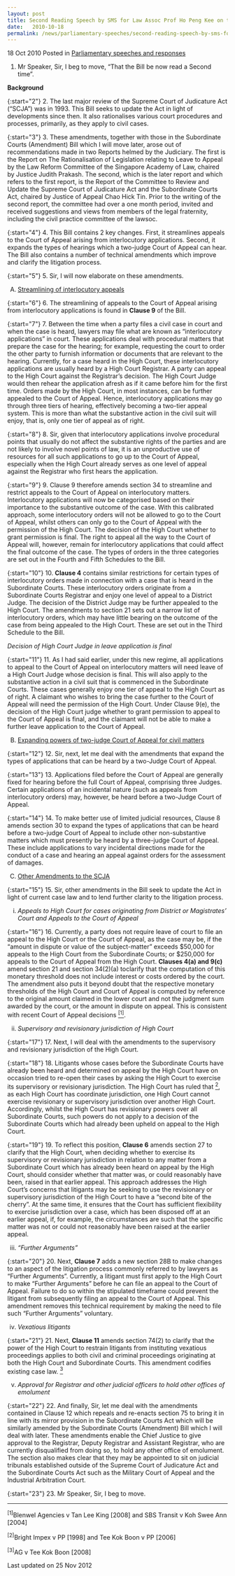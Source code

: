```yaml
---
layout: post
title: Second Reading Speech by SMS for Law Assoc Prof Ho Peng Kee on the Supreme Court of Judicature (Amendment) Bill
date:   2010-10-18
permalink: /news/parliamentary-speeches/second-reading-speech-by-sms-for-law-assoc-prof-ho-peng-kee-on-the-supreme-court-of-judicature
---
```


18 Oct 2010 Posted in [Parliamentary speeches and responses](/news/parliamentary-speeches) 

1. Mr Speaker, Sir, I beg to move, “That the Bill be now read a Second time”.

**Background**

{:start="2"}
2. The last major review of the Supreme Court of Judicature Act (“SCJA”) was in 1993. This Bill seeks to update the Act in light of developments since then. It also rationalises various court procedures and processes, primarily, as they apply to civil cases.

{:start="3"}
3. These amendments, together with those in the Subordinate Courts (Amendment) Bill which I will move later, arose out of recommendations made in two Reports helmed by the Judiciary. The first is the Report on The Rationalisation of Legislation relating to Leave to Appeal by the Law Reform Committee of the Singapore Academy of Law, chaired by Justice Judith Prakash. The second, which is the later report and which refers to the first report, is the Report of the Committee to Review and Update the Supreme Court of Judicature Act and the Subordinate Courts Act, chaired by Justice of Appeal Chao Hick Tin. Prior to the writing of the second report, the committee had over a one month period, invited and received suggestions and views from members of the legal fraternity, including the civil practice committee of the lawsoc.

{:start="4"}
4. This Bill contains 2 key changes. First, it streamlines appeals to the Court of Appeal arising from interlocutory applications. Second, it expands the types of hearings which a two-judge Court of Appeal can hear. The Bill also contains a number of technical amendments which improve and clarify the litigation process.

{:start="5"}
5. Sir, I will now elaborate on these amendments.

<ol style="list-style-type: upper-alpha">
<li><u>Streamlining of interlocutory appeals</u></li>
</ol>


{:start="6"}
6. The streamlining of appeals to the Court of Appeal arising from interlocutory applications is found in **Clause 9** of the Bill.

{:start="7"}
7. Between the time when a party files a civil case in court and when the case is heard, lawyers may file what are known as “interlocutory applications” in court. These applications deal with procedural matters that prepare the case for the hearing; for example, requesting the court to order the other party to furnish information or documents that are relevant to the hearing. Currently, for a case heard in the High Court, these interlocutory applications are usually heard by a High Court Registrar. A party can appeal to the High Court against the Registrar’s decision. The High Court Judge would then rehear the application afresh as if it came before him for the first time. Orders made by the High Court, in most instances, can be further appealed to the Court of Appeal. Hence, interlocutory applications may go through three tiers of hearing, effectively becoming a two-tier appeal system. This is more than what the substantive action in the civil suit will enjoy, that is, only one tier of appeal as of right.

{:start="8"}
8. Sir, given that interlocutory applications involve procedural points that usually do not affect the substantive rights of the parties and are not likely to involve novel points of law, it is an unproductive use of resources for all such applications to go up to the Court of Appeal, especially when the High Court already serves as one level of appeal against the Registrar who first hears the application.

{:start="9"}
9. Clause 9 therefore amends section 34 to streamline and restrict appeals to the Court of Appeal on interlocutory matters. Interlocutory applications will now be categorised based on their importance to the substantive outcome of the case. With this calibrated approach, some interlocutory orders will not be allowed to go to the Court of Appeal, whilst others can only go to the Court of Appeal with the permission of the High Court. The decision of the High Court whether to grant permission is final. The right to appeal all the way to the Court of Appeal will, however, remain for interlocutory applications that could affect the final outcome of the case. The types of orders in the three categories are set out in the Fourth and Fifth Schedules to the Bill. 

{:start="10"}
10. **Clause 4** contains similar restrictions for certain types of interlocutory orders made in connection with a case that is heard in the Subordinate Courts. These interlocutory orders originate from a Subordinate Courts Registrar and enjoy one level of appeal to a District Judge. The decision of the District Judge may be further appealed to the High Court. The amendments to section 21 sets out a narrow list of interlocutory orders, which may have little bearing on the outcome of the case from being appealed to the High Court.  These are set out in the Third Schedule to the Bill.

*Decision of High Court Judge in leave application is final*

{:start="11"}
11. As I had said earlier, under this new regime, all applications to appeal to the Court of Appeal on interlocutory matters will need leave of a High Court Judge whose decision is final. This will also apply to the substantive action in a civil suit that is commenced in the Subordinate Courts. These cases generally enjoy one tier of appeal to the High Court as of right. A claimant who wishes to bring the case further to the Court of Appeal will need the permission of the High Court. Under Clause 9(e), the decision of the High Court judge whether to grant permission to appeal to the Court of Appeal is final, and the claimant will not be able to make a further leave application to the Court of Appeal.



<ol start="2" style="list-style-type: upper-alpha">
<li><u> Expanding powers of two-judge Court of Appeal for civil matters</u></li>
</ol>

{:start="12"}
12. Sir, next, let me deal with the amendments that expand the types of applications that can be heard by a two-Judge Court of Appeal.

{:start="13"}
13. Applications filed before the Court of Appeal are generally fixed for hearing before the full Court of Appeal, comprising three Judges. Certain applications of an incidental nature (such as appeals from interlocutory orders) may, however, be heard before a two-Judge Court of Appeal.

{:start="14"}
14. To make better use of limited judicial resources, Clause 8 amends section 30 to expand the types of applications that can be heard before a two-judge Court of Appeal to include other non-substantive matters which must presently be heard by a three-judge Court of Appeal. These include applications to vary incidental directions made for the conduct of a case and hearing an appeal against orders for the assessment of damages.


<ol start="3" style="list-style-type: upper-alpha">
<li><u>Other Amendments to the SCJA</u></li>
</ol>

{:start="15"}
15. Sir, other amendments in the Bill seek to update the Act in light of current case law and to lend further clarity to the litigation process.


<ol style="list-style-type: lower-roman">
<li><i>Appeals to High Court for cases originating from District or Magistrates’ Court and Appeals to the Court of Appeal</i></li>
</ol>


{:start="16"}
16. Currently, a party does not require leave of court to file an appeal to the High Court or the Court of Appeal, as the case may be, if the “amount in dispute or value of the subject-matter” exceeds $50,000 for appeals to the High Court from the Subordinate Courts; or $250,000 for appeals to the Court of Appeal from the High Court. **Clauses 4(a) and 9(c)** amend section 21 and section 34(2)(a) toclarify that the computation of this monetary threshold does not include interest or costs ordered by the court. The amendment also puts it beyond doubt that the respective monetary thresholds of the High Court and Court of Appeal is computed by reference to the original amount claimed in the lower court and not the judgment sum awarded by the court, or the amount in dispute on appeal. This is consistent with recent Court of Appeal decisions <a href="#fn1"><sup>[1]</sup></a>.

<ol start="2" style="list-style-type: lower-roman">
<li><i>Supervisory and revisionary jurisdiction of High Court</i></li>
</ol>

{:start="17"}
17. Next, I will deal with the amendments to the supervisory and revisionary jurisdiction of the High Court.

{:start="18"}
18. Litigants whose cases before the Subordinate Courts have already been heard and determined on appeal by the High Court have on occasion tried to re-open their cases by asking the High Court to exercise its supervisory or revisionary jurisdiction. The High Court has ruled that <a href="#fn2"><sup>2</sup></a>, as each High Court has coordinate jurisdiction, one High Court cannot exercise revisionary or supervisory jurisdiction over another High Court. Accordingly, whilst the High Court has revisionary powers over all Subordinate Courts, such powers do not apply to a decision of the Subordinate Courts which had already been upheld on appeal to the High Court.

{:start="19"}
19. To reflect this position, **Clause 6** amends section 27 to clarify that the High Court, when deciding whether to exercise its supervisory or revisionary jurisdiction in relation to any matter from a Subordinate Court which has already been heard on appeal by the High Court, should consider whether that matter was, or could reasonably have been, raised in that earlier appeal. This approach addresses the High Court’s concerns that litigants may be seeking to use the revisionary or supervisory jurisdiction of the High Court to have a “second bite of the cherry”. At the same time, it ensures that the Court has sufficient flexibility to exercise jurisdiction over a case,  which has been disposed off at an earlier appeal, if, for example, the circumstances are such that the specific matter was not or could not reasonably have been raised at the earlier appeal.

<ol start="3" style="list-style-type: lower-roman">
<li><i> “Further Arguments” </i></li>
</ol>

{:start="20"}
20. Next, **Clause 7** adds a new section 28B to make changes to an aspect of the litigation process commonly referred to by lawyers as “Further Arguments”. Currently, a litigant must first apply to the High Court to make “Further Arguments” before he can file an appeal to the Court of Appeal. Failure to do so within the stipulated timeframe could prevent the litigant from subsequently filing an appeal to the Court of Appeal. This amendment removes this technical requirement by making the need to file such “Further Arguments” voluntary.


<ol start="4" style="list-style-type: lower-roman">
<li><i>Vexatious litigants</i></li>
</ol>

{:start="21"}
21. Next, **Clause 11** amends section 74(2) to clarify that the power of the High Court to restrain litigants from instituting vexatious proceedings applies to both civil and criminal proceedings originating at both the High Court and Subordinate Courts. This amendment codifies existing case law. <a href="#fn3"><sup>3</sup></a>

<ol start="5" style="list-style-type: lower-roman">
<li><i>Approval for Registrar and other judicial officers to hold other offices of emolument  </i></li>
</ol>


{:start="22"}
22. And finally, Sir, let me deal with the amendments contained in Clause 12 which repeals and re-enacts section 75 to bring it in line with its mirror provision in the Subordinate Courts Act which will be similarly amended by the Subordinate Courts (Amendment) Bill which I will deal with later. These amendments enable the Chief Justice to give approval to the Registrar, Deputy Registrar and Assistant Registrar, who are currently disqualified from doing so, to hold any other office of emolument. The section also makes clear that they may be appointed to sit on judicial tribunals established outside of the Supreme Court of Judicature Act and the Subordinate Courts Act such as the Military Court of Appeal and the Industrial Arbitration Court.

{:start="23"}
23. Mr Speaker, Sir, I beg to move.


---
<p id="fn1"><sup>[1]</sup>Blenwel Agencies v Tan Lee King [2008] and SBS Transit v Koh Swee Ann [2004]</p>
<p id="fn2"><sup>[2]</sup>Bright Impex v PP [1998] and Tee Kok Boon v PP [2006] </p>
<p id="fn3"><sup>[3]</sup>AG v Tee Kok Boon [2008] </p>


<p class="right-side-updated">Last updated on 25 Nov 2012</p> 
